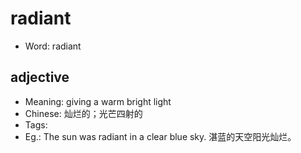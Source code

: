 # radiant

- Word: radiant

## adjective

- Meaning: giving a warm bright light
- Chinese: 灿烂的；光芒四射的
- Tags: 
- Eg.: The sun was radiant in a clear blue sky. 湛蓝的天空阳光灿烂。

